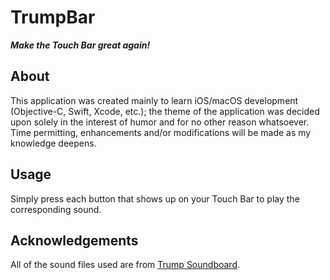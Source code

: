 # TrumpBar

__*Make the Touch Bar great again!*__

## About

This application was created mainly to learn iOS/macOS development (Objective-C, Swift, Xcode, etc.); the theme of the application was decided upon solely in the interest of humor and for no other reason whatsoever. Time permitting, enhancements and/or modifications will be made as my knowledge deepens.

## Usage

Simply press each button that shows up on your Touch Bar to play the corresponding sound.

## Acknowledgements

All of the sound files used are from [Trump Soundboard][Trump Soundboard].

[Trump Soundboard]: http://trumpsoundboard.com/
